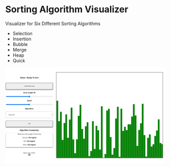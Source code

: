 # Sorting Algorithm Visualizer

Visualizer for Six Different Sorting Algorithms

-   Selection
-   Insertion
-   Bubble
-   Merge
-   Heap
-   Quick

![Project image](src/assets/readmeimg.png)
